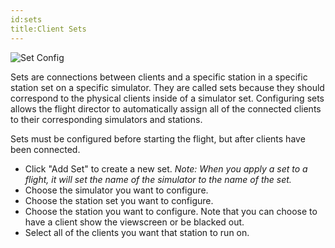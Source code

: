 ```yaml
---
id:sets
title:Client Sets
---
```


![Set Config](/docs/set_config.jpg)

Sets are connections between clients and a specific station in a specific
station set on a specific simulator. They are called sets because they should
correspond to the physical clients inside of a simulator set. Configuring sets
allows the flight director to automatically assign all of the connected clients
to their corresponding simulators and stations.

Sets must be configured before starting the flight, but after clients have been
connected.

* Click "Add Set" to create a new set. _Note: When you apply a set to a flight,
  it will set the name of the simulator to the name of the set._
* Choose the simulator you want to configure.
* Choose the station set you want to configure.
* Choose the station you want to configure. Note that you can choose to have a
  client show the viewscreen or be blacked out.
* Select all of the clients you want that station to run on.
